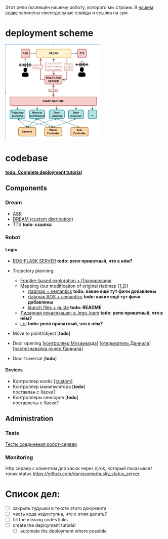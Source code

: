 Этот репо посвящён нашему роботу, которого мы строим. В [нашем слаке](https://deeppavlov.slack.com/archives/C02J4CZ37GF) запинены еженедельные слайды и ссылка на зум.


# deployment scheme
<img src="deployment.png" width="300" />

# codebase

[**todo: Complete deployment tutorial**]()

## Components
### Dream
- [ASR](https://github.com/Petilia/const_voice_flow)
- [DREAM (custom distribution)](https://github.com/Petilia/dream/tree/dream_robot)
- TTS **todo: ссылка**


### Robot
#### Logic
- [ROS-FLASK SERVER](https://github.com/linukc/strategic_node) **todo: репо приватный, что в нём?**

- Trajectory planning: 
  - [Frontier-based exploration + Планировщик](https://github.com/alstar8/Husky_ddppo)
  - Mapping (our modification of original rtabmap ([1](https://github.com/introlab/rtabmap),[2](https://github.com/introlab/rtabmap_ros)))
      - [rtabmap + semantics](https://github.com/andrey1908/rtabmap) **todo: какие ещё тут фичи добавлены**
      - [rtabmap ROS + semantics](https://github.com/andrey1908/rtabmap_ros) **todo: какие ещё тут фичи добавлены**
      - [launch files + guide](https://github.com/andrey1908/rtabmap_example) **todo: README**
  - [Лидарная локализация: a_lego_loam](https://gitlab.com/sdbcs-nio3/itl_mipt/slam/alg/a_lego_loam) **todo: репо приватный, что в нём?**
  - [Lol](https://gitlab.com/sdbcs-nio3/itl_mipt/slam/alg/lol) **todo: репо приватный, что в нём?**
- Move to point/object [**todo**]
- Door opening 
  [[контроллер Мухаммада]](https://github.com/MuhammadAlhaddad/door_operations)
  [[открыватель Даниила]](https://github.com/danissomo/door_open)
  [[распознавалка ручек Даниила]](https://github.com/danissomo/keypoint_regression)
- Door traversal  [**todo**]

#### Devices
- Контроллер колёс [[custom]](https://github.com/andrey1908/strl_robotics)
- Контроллер манипулятора [**todo**]\
   поставлен c Хаски?
- Контроллеры сенсоров [**todo**]\
   поставлены c Хаски?

## Administration
### Tests
[Тесты соединения робот-сервер](https://github.com/danissomo/robot-server-connection-test/)

### Monitoring
Http сервер с клиентом для хаски через njrok, который показывает топик status
https://github.com/danissomo/husky_status_server

# Список дел:
- [ ] закрыть тудушки в тексте этого документа
- [ ] часть кода недоступна, что с этим делать?
- [ ] fill the missing codes links
- [ ] create the deployment tutorial
  - [ ] automate the deployment where possible
